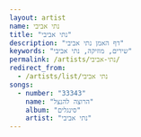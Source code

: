 ```yaml
---
layout: artist
name: נתי אביבי
title: "נתי אביבי"
description: "דף האמן נתי אביבי"
keywords: "שירים, מוזיקה, נתי אביבי"
permalink: /artists/נתי-אביבי/
redirect_from:
  - /artists/list/נתי אביבי
songs:
  - number: "33343"
    name: "הרוצה להנצל"
    album: "סינגלים"
    artist: "נתי אביבי"
---
```


